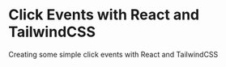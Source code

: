 # Click Events with React and TailwindCSS

Creating some simple click events with React and TailwindCSS
